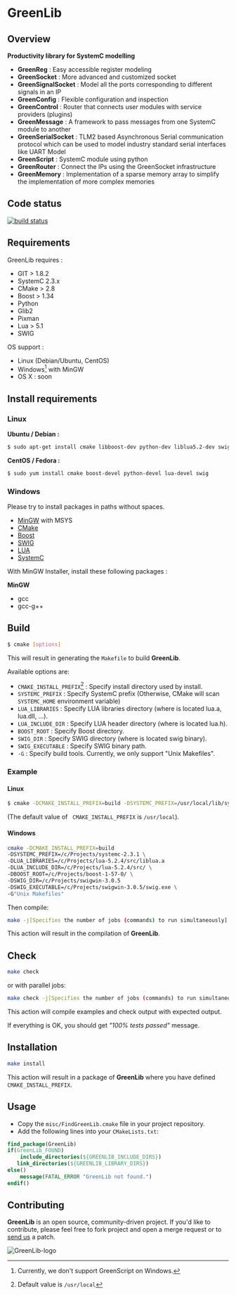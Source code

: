
# GreenLib

## Overview

**Productivity library for SystemC modelling**

* **GreenReg** : Easy accessible register modeling
* **GreenSocket** : More advanced and customized socket
* **GreenSignalSocket** : Model all the ports corresponding to different signals in an IP
* **GreenConfig** : Flexible configuration and inspection
* **GreenControl** : Router that connects user modules with service providers (plugins)
* **GreenMessage** : A framework to pass messages from one SystemC module to another
* **GreenSerialSocket** : TLM2 based Asynchronous Serial communication protocol which can be used to model industry standard serial interfaces like UART Model
* **GreenScript** : SystemC module using python
* **GreenRouter** : Connect the IPs using the GreenSocket infrastructure
* **GreenMemory** : Implementation of a sparse memory array to simplify
the implementation of more complex memories

## Code status

[![build status](https://git.greensocs.com/greenlib/greenlib/badges/master/build.svg)](https://git.greensocs.com/greenlib/greenlib/commits/master)

## Requirements

GreenLib requires :

* GIT > 1.8.2
* SystemC 2.3.x
* CMake > 2.8
* Boost > 1.34
* Python
* Glib2
* Pixman
* Lua > 5.1
* SWIG

OS support :

* Linux (Debian/Ubuntu, CentOS)
* Windows[^windows-support] with MinGW
* OS X : soon

[^windows-support]: Currently, we don't support GreenScript on Windows.

## Install requirements

### Linux

**Ubuntu / Debian :**

```sh
$ sudo apt-get install cmake libboost-dev python-dev liblua5.2-dev swig
```

**CentOS / Fedora :**

```sh
$ sudo yum install cmake boost-devel python-devel lua-devel swig
```

### Windows

Please try to install packages in paths without spaces.

* [MinGW](http://sourceforge.net/projects/mingw/) with MSYS
* [CMake](http://www.cmake.org/download/)
* [Boost](http://sourceforge.net/projects/boost/files/boost-binaries/)
* [SWIG](http://www.swig.org/download.html)
* [LUA](http://www.lua.org/download.html)
* [SystemC](http://www.accellera.org/downloads/standards/systemc/)

With MinGW Installer, install these following packages :

**MinGW**

* gcc
* gcc-g++

## Build

```sh
$ cmake [options]
```

This will result in generating the `Makefile` to build **GreenLib**.

Available options are:

* `CMAKE_INSTALL_PREFIX`[^CMAKE_INSTALL_PREFIX-default] : Specify install directory used by install.
* `SYSTEMC_PREFIX` : Specify SystemC prefix (Otherwise, CMake will scan `SYSTEMC_HOME` environment variable)
* `LUA_LIBRARIES` : Specify LUA libraries directory (where is located lua.a, lua.dll, ...).
* `LUA_INCLUDE_DIR` : Specify LUA header directory (where is located lua.h).
* `BOOST_ROOT` : Specify Boost directory.
* `SWIG_DIR` : Specify SWIG directory (where is located swig binary).
* `SWIG_EXECUTABLE` : Specify SWIG binary path.
* `-G` : Specify build tools. Currently, we only support "Unix Makefiles".

[^CMAKE_INSTALL_PREFIX-default]: Default value is `/usr/local`

### Example

#### Linux

```sh
$ cmake -DCMAKE_INSTALL_PREFIX=build -DSYSTEMC_PREFIX=/usr/local/lib/systemc-2.3.0/
```
(The default value of ``` CMAKE_INSTALL_PREFIX``` is ```/usr/local```).

#### Windows

```sh
cmake -DCMAKE_INSTALL_PREFIX=build
-DSYSTEMC_PREFIX=/c/Projects/systemc-2.3.1 \
-DLUA_LIBRARIES=/c/Projects/lua-5.2.4/src/liblua.a
-DLUA_INCLUDE_DIR=/c/Projects/lua-5.2.4/src/ \
-DBOOST_ROOT=/c/Projects/boost-1-57-0/ \
-DSWIG_DIR=/c/Projects/swigwin-3.0.5
-DSWIG_EXECUTABLE=/c/Projects/swigwin-3.0.5/swig.exe \
-G"Unix Makefiles"
```

Then compile:

```sh
make -j[Specifies the number of jobs (commands) to run simultaneously]
```

This action will result in the compilation of **GreenLib**.

## Check

```sh
make check
```

or with parallel jobs:

```sh
make check -j[Specifies the number of jobs (commands) to run simultaneously]
```

This action will compile examples and check output with expected output.

If everything is OK, you should get *"100% tests passed"* message.

## Installation

```sh
make install
```

This action will result in a package of **GreenLib** where you have defined `CMAKE_INSTALL_PREFIX`.

## Usage

* Copy the `misc/FindGreenLib.cmake` file in your project repository.
* Add the following lines into your `CMakeLists.txt`:

```cmake
find_package(GreenLib)
if(GreenLib_FOUND)
	include_directories(${GREENLIB_INCLUDE_DIRS})
   link_directories(${GREENLIB_LIBRARY_DIRS})
else()
	message(FATAL_ERROR "GreenLib not found.")
endif()
```

## Contributing

**GreenLib** is an open source, community-driven project. If you'd like to contribute, please feel free to fork project and open a merge request or to [send us] a patch.

[send us]:http://www.greensocs.com/contact

![GreenLib-logo](http://static.greensocs.com/logo.png)

